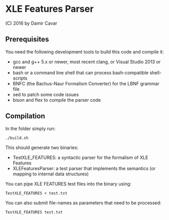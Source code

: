 # XLE Features Parser

(C) 2016 by Damir Cavar


## Prerequisites

You need the following development tools to build this code and compile it:

- gcc and g++ 5.x or newer, most recent clang, or Visual Studio 2013 or newer
- bash or a command line shell that can process bash-compatible shell-scripts
- BNFC (the Bachus-Naur Formalism Converter) for the LBNF grammar file
- sed to patch some code issues
- bison and flex to compile the parser code


## Compilation

In the folder simply run:

    ./build.sh

This should generate two binaries:

- TestXLE_FEATURES: a syntactic parser for the formalism of XLE Features
- XLEFeaturesParser: a test parser that implements the semantics (or mapping to internal data structures)


You can pipe XLE FEATURES test files into the binary using:

    TestXLE_FEATURES < test.txt

You can also submit file-names as parameters that need to be processed:

    TestXLE_FEATURES test.txt